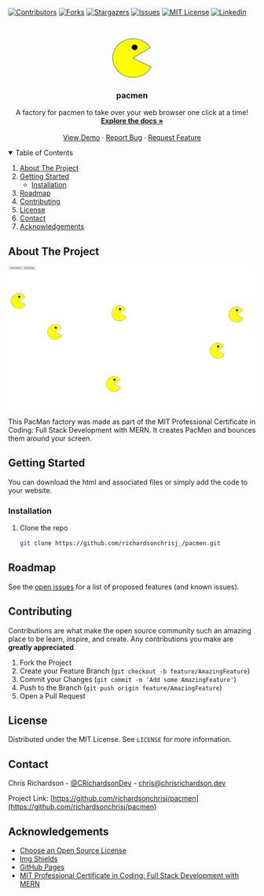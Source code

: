 [![Contributors][contributors-shield]][contributors-url]
[![Forks][forks-shield]][forks-url]
[![Stargazers][stars-shield]][stars-url]
[![Issues][issues-shield]][issues-url]
[![MIT License][license-shield]][license-url]
[![LinkedIn][linkedin-shield]][linkedin-url]



<!-- PROJECT LOGO -->
<br />
<p align="center">
  <a href="https://github.com/richardsonchrisj/pacmen">
    <img src="images/logo.png" alt="Logo" width="80" height="80">
  </a>

  <h3 align="center">pacmen</h3>

  <p align="center">
   A factory for pacmen to take over your web browser one click at a time!
    <br />
    <a href="https://github.com/richardsonchrisj/pacmen"><strong>Explore the docs »</strong></a>
    <br />
    <br />
    <a href="https://richardsonchrisj.github.io/pacmen/index.html">View Demo</a>
    ·
    <a href="https://github.com/richardsonchrisj/pacmen/issues">Report Bug</a>
    ·
    <a href="https://github.com/richardsonchrisj/pacmen/issues">Request Feature</a>
  </p>
</p>

<!-- TABLE OF CONTENTS -->
<details open="open">
  <summary>Table of Contents</summary>
  <ol>
    <li>
      <a href="#about-the-project">About The Project</a>
    </li>
    <li>
      <a href="#getting-started">Getting Started</a>
      <ul>
         <li><a href="#installation">Installation</a></li>
      </ul>
    </li>
    <li><a href="#roadmap">Roadmap</a></li>
    <li><a href="#contributing">Contributing</a></li>
    <li><a href="#license">License</a></li>
    <li><a href="#contact">Contact</a></li>
    <li><a href="#acknowledgements">Acknowledgements</a></li>
  </ol>
</details>

<!-- ABOUT THE PROJECT -->
## About The Project

[![Product Name Screen Shot][product-screenshot]](https://richardsonchrisj.github.io/pacmen/index.html)

This PacMan factory was made as part of the MIT Professional Certificate in Coding: Full Stack Development with MERN. It creates PacMen and bounces them around your screen.

<!-- GETTING STARTED -->
## Getting Started

You can download the html and associated files or simply add the code to your website.

### Installation

1. Clone the repo
   ```sh
   git clone https://github.com/richardsonchrisj_/pacmen.git
   ```

<!-- ROADMAP -->
## Roadmap

See the [open issues](https://github.com/richardsonchrisj/pacmen/issues) for a list of proposed features (and known issues).

<!-- CONTRIBUTING -->
## Contributing

Contributions are what make the open source community such an amazing place to be learn, inspire, and create. Any contributions you make are **greatly appreciated**.

1. Fork the Project
2. Create your Feature Branch (`git checkout -b feature/AmazingFeature`)
3. Commit your Changes (`git commit -m 'Add some AmazingFeature'`)
4. Push to the Branch (`git push origin feature/AmazingFeature`)
5. Open a Pull Request

<!-- LICENSE -->
## License

Distributed under the MIT License. See `LICENSE` for more information.

<!-- CONTACT -->
## Contact

Chris Richardson - [@CRichardsonDev](https://twitter.com/CRichardsonDev) - chris@chrisrichardson.dev

Project Link: [https://github.com/richardsonchrisj/pacmen](https://github.com/richardsonchrisj/pacmen)



<!-- ACKNOWLEDGEMENTS -->
## Acknowledgements
* [Choose an Open Source License](https://choosealicense.com)
* [Img Shields](https://shields.io)
* [GitHub Pages](https://pages.github.com)
* [MIT Professional Certificate in Coding: Full Stack Development with MERN](https://executive-ed.xpro.mit.edu/professional-certificate-coding)

<!-- MARKDOWN LINKS & IMAGES -->
<!-- https://www.markdownguide.org/basic-syntax/#reference-style-links -->
[contributors-shield]: https://img.shields.io/github/contributors/richardsonchrisj/pacmen.svg?style=for-the-badge
[contributors-url]: https://github.com/richardsonchrisj/pacmen/graphs/contributors
[forks-shield]: https://img.shields.io/github/forks/richardsonchrisj/pacmen.svg?style=for-the-badge
[forks-url]: https://github.com/richardsonchrisj/pacmen/network/members
[stars-shield]: https://img.shields.io/github/stars/richardsonchrisj/pacmen.svg?style=for-the-badge
[stars-url]: https://github.com/richardsonchrisj/pacmen/stargazers
[issues-shield]: https://img.shields.io/github/issues/richardsonchrisj/pacmen.svg?style=for-the-badge
[issues-url]: https://github.com/richardsonchrisj/pacmen/issues
[license-shield]: https://img.shields.io/github/license/richardsonchrisj/pacmen.svg?style=for-the-badge
[license-url]: https://github.com/richardsonchrisj/pacmen/blob/master/LICENSE.txt
[linkedin-shield]: https://img.shields.io/badge/-LinkedIn-black.svg?style=for-the-badge&logo=linkedin&colorB=555
[linkedin-url]: https://linkedin.com/in/richardsonchrisj
[product-screenshot]: images/screenshot.png
